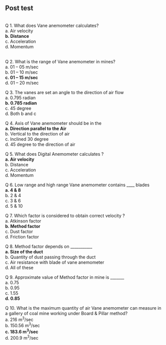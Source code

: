 ## Post test
<br>
Q 1. What does Vane anemometer calculates?<br>
a. Air velocity<br>
<b>b. Distance</b><br>
c. Acceleration<br>
d. Momentum<br><br>

Q 2. What is the range of Vane anemometer in mines?<br>
a. 01 – 05 m/sec<br>
b. 01 – 10 m/sec<br>
<b>c. 01 – 15 m/sec</b><br>
d. 01 – 20 m/sec<br>

Q 3. The vanes are set an angle to the direction of air flow <br>
a. 0.795 radian<br>
<b>b. 0.785 radian</b><br>
c. 45 degree<br>
d. Both b and c<br>

Q 4. Axis of Vane anemometer should be in the  <br>
<b>a. Direction parallel to the Air</b><br>
b. Vertical to the direction of air<br>
c. Inclined 30 degree<br>
d. 45 degree to the direction of air<br>

Q 5. What does Digital Anemometer calculates ?<br>
<b>a. Air velocity</b> <br>
b. Distance<br>
c. Acceleration<br>
d. Momentum<br>

Q 6. Low range and high range Vane anemometer contains ____ blades<br>
<b>a. 4 & 8</b><br>
b. 2 & 4<br>
c. 3 & 6<br>
d. 5 & 10<br>

Q 7. Which factor is considered to obtain correct velocity ?<br>
a. Atkinson factor<br>
<b>b. Method factor</b><br>
c. Dust factor<br>
d. Friction factor<br>

Q 8. Method factor depends on ___________<br>
<b>a. Size of the duct</b><br>
b. Quantity of dust passing through the duct<br>
c. Air resistance with blade of vane anemometer<br>
d. All of these <br>

Q 9. Approximate value of Method factor in mine is _______<br>
a. 0.75<br>
b. 0.95<br>
c. 1.55<br>
<b>d. 0.85</b><br>

Q 10. What is the maximum quantity of air Vane anemometer can measure in a gallery of coal mine working under Board & Pillar method?<br>
a. 216 m<sup>3</sup>/sec<br>
b. 150.56 m<sup>3</sup>/sec<br>
<b>c. 183.6 m<sup>3</sup>/sec</b><br>
d. 200.9 m<sup>3</sup>/sec<br>

